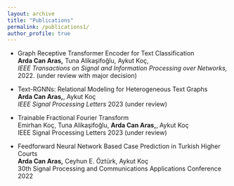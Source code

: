 ```yaml
---
layout: archive
title: "Publications"
permalink: /publications1/
author_profile: true
---
```


- Graph Receptive Transformer Encoder for Text Classification <br/>
**Arda Can Aras,** Tuna Alikaşifoğlu, Aykut Koç, <br/>
*IEEE Transactions on Signal and Information Processing over Networks,* 2022. (under review with major decision)

- Text-RGNNs: Relational Modeling for Heterogeneous Text Graphs <br/>
**Arda Can Aras,**, Aykut Koç <br/>
*IEEE Signal Processing Letters* 2023 (under review)

- Trainable Fractional Fourier Transform <br/>
Emirhan Koç, Tuna Alikaşifoğlu, **Arda Can Aras,**, Aykut Koç <br/>
IEEE Signal Processing Letters 2023 (under review)

- Feedforward Neural Network Based Case Prediction in Turkish Higher Courts <br/>
**Arda Can Aras,** Ceyhun E. Öztürk, Aykut Koç <br/>
30th Signal Processing and Communications Applications Conference 2022
